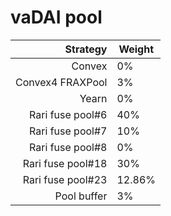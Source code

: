 # vaDAI pool
|Strategy | Weight |
|-------: | --------|
|Convex | 0%     |
|Convex4 FRAXPool| 3% |
|Yearn| 0%     |
|Rari fuse pool#6 | 40%     |
|Rari fuse pool#7 | 10%     |
|Rari fuse pool#8 | 0%     |
|Rari fuse pool#18 | 30%     |
|Rari fuse pool#23 | 12.86%     |
|Pool buffer | 3%     |
